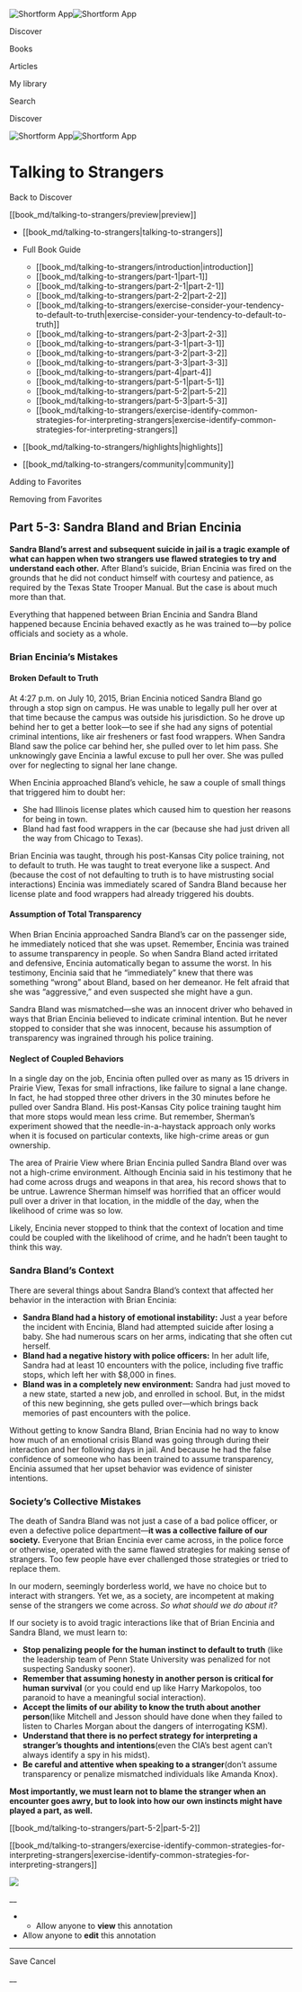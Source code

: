 ![Shortform App](/img/logo.36a2399e.svg)![Shortform App](/img/logo-dark.70c1b072.svg)

Discover

Books

Articles

My library

Search

Discover

![Shortform App](/img/logo.36a2399e.svg)![Shortform App](/img/logo-dark.70c1b072.svg)

# Talking to Strangers

Back to Discover

[[book_md/talking-to-strangers/preview|preview]]

  * [[book_md/talking-to-strangers|talking-to-strangers]]
  * Full Book Guide

    * [[book_md/talking-to-strangers/introduction|introduction]]
    * [[book_md/talking-to-strangers/part-1|part-1]]
    * [[book_md/talking-to-strangers/part-2-1|part-2-1]]
    * [[book_md/talking-to-strangers/part-2-2|part-2-2]]
    * [[book_md/talking-to-strangers/exercise-consider-your-tendency-to-default-to-truth|exercise-consider-your-tendency-to-default-to-truth]]
    * [[book_md/talking-to-strangers/part-2-3|part-2-3]]
    * [[book_md/talking-to-strangers/part-3-1|part-3-1]]
    * [[book_md/talking-to-strangers/part-3-2|part-3-2]]
    * [[book_md/talking-to-strangers/part-3-3|part-3-3]]
    * [[book_md/talking-to-strangers/part-4|part-4]]
    * [[book_md/talking-to-strangers/part-5-1|part-5-1]]
    * [[book_md/talking-to-strangers/part-5-2|part-5-2]]
    * [[book_md/talking-to-strangers/part-5-3|part-5-3]]
    * [[book_md/talking-to-strangers/exercise-identify-common-strategies-for-interpreting-strangers|exercise-identify-common-strategies-for-interpreting-strangers]]
  * [[book_md/talking-to-strangers/highlights|highlights]]
  * [[book_md/talking-to-strangers/community|community]]



Adding to Favorites 

Removing from Favorites 

## Part 5-3: Sandra Bland and Brian Encinia

**Sandra Bland’s arrest and subsequent suicide in jail is a tragic example of what can happen when two strangers use flawed strategies to try and understand each other.** After Bland’s suicide, Brian Encinia was fired on the grounds that he did not conduct himself with courtesy and patience, as required by the Texas State Trooper Manual. But the case is about much more than that.

Everything that happened between Brian Encinia and Sandra Bland happened because Encinia behaved exactly as he was trained to—by police officials and society as a whole.

### Brian Encinia’s Mistakes

#### Broken Default to Truth

At 4:27 p.m. on July 10, 2015, Brian Encinia noticed Sandra Bland go through a stop sign on campus. He was unable to legally pull her over at that time because the campus was outside his jurisdiction. So he drove up behind her to get a better look—to see if she had any signs of potential criminal intentions, like air fresheners or fast food wrappers. When Sandra Bland saw the police car behind her, she pulled over to let him pass. She unknowingly gave Encinia a lawful excuse to pull her over. She was pulled over for neglecting to signal her lane change.

When Encinia approached Bland’s vehicle, he saw a couple of small things that triggered him to doubt her:

  * She had Illinois license plates which caused him to question her reasons for being in town.
  * Bland had fast food wrappers in the car (because she had just driven all the way from Chicago to Texas).



Brian Encinia was taught, through his post-Kansas City police training, not to default to truth. He was taught to treat everyone like a suspect. And (because the cost of not defaulting to truth is to have mistrusting social interactions) Encinia was immediately scared of Sandra Bland because her license plate and food wrappers had already triggered his doubts.

#### Assumption of Total Transparency

When Brian Encinia approached Sandra Bland’s car on the passenger side, he immediately noticed that she was upset. Remember, Encinia was trained to assume transparency in people. So when Sandra Bland acted irritated and defensive, Encinia automatically began to assume the worst. In his testimony, Encinia said that he “immediately” knew that there was something “wrong” about Bland, based on her demeanor. He felt afraid that she was “aggressive,” and even suspected she might have a gun.

Sandra Bland was mismatched—she was an innocent driver who behaved in ways that Brian Encinia believed to indicate criminal intention. But he never stopped to consider that she was innocent, because his assumption of transparency was ingrained through his police training.

#### Neglect of Coupled Behaviors

In a single day on the job, Encinia often pulled over as many as 15 drivers in Prairie View, Texas for small infractions, like failure to signal a lane change. In fact, he had stopped three other drivers in the 30 minutes before he pulled over Sandra Bland. His post-Kansas City police training taught him that more stops would mean less crime. But remember, Sherman’s experiment showed that the needle-in-a-haystack approach only works when it is focused on particular contexts, like high-crime areas or gun ownership.

The area of Prairie View where Brian Encinia pulled Sandra Bland over was not a high-crime environment. Although Encinia said in his testimony that he had come across drugs and weapons in that area, his record shows that to be untrue. Lawrence Sherman himself was horrified that an officer would pull over a driver in that location, in the middle of the day, when the likelihood of crime was so low.

Likely, Encinia never stopped to think that the context of location and time could be coupled with the likelihood of crime, and he hadn’t been taught to think this way.

### Sandra Bland’s Context

There are several things about Sandra Bland’s context that affected her behavior in the interaction with Brian Encinia:

  * **Sandra Bland had a history of emotional instability:** Just a year before the incident with Encinia, Bland had attempted suicide after losing a baby. She had numerous scars on her arms, indicating that she often cut herself. 
  * **Bland had a negative history with police officers:** In her adult life, Sandra had at least 10 encounters with the police, including five traffic stops, which left her with $8,000 in fines. 
  * **Bland was in a completely new environment:** Sandra had just moved to a new state, started a new job, and enrolled in school. But, in the midst of this new beginning, she gets pulled over—which brings back memories of past encounters with the police. 



Without getting to know Sandra Bland, Brian Encinia had no way to know how much of an emotional crisis Bland was going through during their interaction and her following days in jail. And because he had the false confidence of someone who has been trained to assume transparency, Encinia assumed that her upset behavior was evidence of sinister intentions.

### Society’s Collective Mistakes

The death of Sandra Bland was not just a case of a bad police officer, or even a defective police department—**it was a collective failure of our society.** Everyone that Brian Encinia ever came across, in the police force or otherwise, operated with the same flawed strategies for making sense of strangers. Too few people have ever challenged those strategies or tried to replace them.

In our modern, seemingly borderless world, we have no choice but to interact with strangers. Yet we, as a society, are incompetent at making sense of the strangers we come across. _So what should we do about it?_

If our society is to avoid tragic interactions like that of Brian Encinia and Sandra Bland, we must learn to:

  * **Stop penalizing people for the human instinct to default to truth** (like the leadership team of Penn State University was penalized for not suspecting Sandusky sooner). 
  * **Remember that assuming honesty in another person is critical for human survival** (or you could end up like Harry Markopolos, too paranoid to have a meaningful social interaction). 
  * **Accept the limits of our ability to know the truth about another person**(like Mitchell and Jesson should have done when they failed to listen to Charles Morgan about the dangers of interrogating KSM). 
  * **Understand that there is no perfect strategy for interpreting a stranger’s thoughts and intentions**(even the CIA’s best agent can’t always identify a spy in his midst). 
  * **Be careful and attentive when speaking to a stranger**(don’t assume transparency or penalize mismatched individuals like Amanda Knox). 



**Most importantly, we must learn not to blame the stranger when an encounter goes awry, but to look into how our own instincts might have played a part, as well.**

[[book_md/talking-to-strangers/part-5-2|part-5-2]]

[[book_md/talking-to-strangers/exercise-identify-common-strategies-for-interpreting-strangers|exercise-identify-common-strategies-for-interpreting-strangers]]

![](https://bat.bing.com/action/0?ti=56018282&Ver=2&mid=ba84dbb4-1b71-4683-a312-90115138d062&sid=f30c5e70639211ee87d33f0876d93783&vid=f30c9700639211eeb3a75d830392c94f&vids=0&msclkid=N&pi=0&lg=en-US&sw=800&sh=600&sc=24&nwd=1&tl=Shortform%20%7C%20Book&p=https%3A%2F%2Fwww.shortform.com%2Fapp%2Fbook%2Ftalking-to-strangers%2Fpart-5-3&r=&lt=362&evt=pageLoad&sv=1&rn=212867)

__

  *   * Allow anyone to **view** this annotation
  * Allow anyone to **edit** this annotation



* * *

Save Cancel

__




